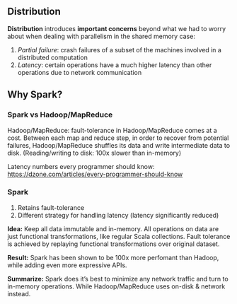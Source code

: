 ## **Distribution**

**Distribution** introduces **important concerns** beyond what we had to worry about when dealing with parallelism in the shared memory case:

1. *Partial failure*: crash failures of a subset of the machines involved in a distributed computation
2. *Latency*: certain operations have a much higher latency than other operations due to network communication



## **Why Spark?**

### Spark vs Hadoop/MapReduce

Hadoop/MapReduce: fault-tolerance in Hadoop/MapReduce comes at a cost. Between each map and reduce step, in order to recover from potential failures, Hadoop/MapReduce shuffles its data and write intermediate data to disk. (Reading/writing to disk: 100x slower than in-memory)

Latency numbers every programmer should know: <https://dzone.com/articles/every-programmer-should-know>



### Spark

1. Retains fault-tolerance
2. Different strategy for handling latency (latency significantly reduced)

**Idea:** Keep all data immutable and in-memory. All operations on data are just functional transformations, like regular Scala collections. Fault tolerance is achieved by replaying functional transformations over original dataset.

**Result:** Spark has been shown to be 100x more perfomant than Hadoop, while adding even more expressive APIs.

**Summarize:** Spark does it’s best to minimize any network traffic and turn to in-memory operations. While Hadoop/MapReduce uses on-disk & network instead.